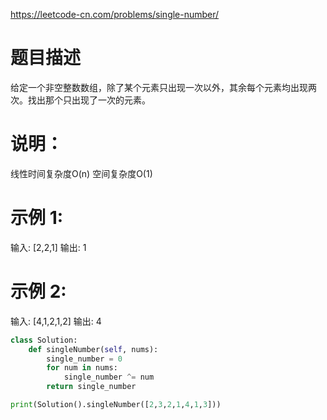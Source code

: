 https://leetcode-cn.com/problems/single-number/
# 题目描述
给定一个非空整数数组，除了某个元素只出现一次以外，其余每个元素均出现两次。找出那个只出现了一次的元素。

# 说明：
线性时间复杂度O(n)
空间复杂度O(1)

# 示例 1:
输入: [2,2,1]
输出: 1

# 示例 2:
输入: [4,1,2,1,2]
输出: 4

```python
class Solution:
    def singleNumber(self, nums):
        single_number = 0
        for num in nums:
            single_number ^= num
        return single_number

print(Solution().singleNumber([2,3,2,1,4,1,3]))
```